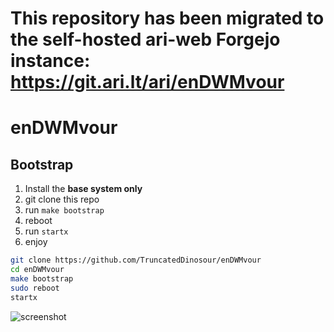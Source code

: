 # This repository has been migrated to the self-hosted ari-web Forgejo instance: <https://git.ari.lt/ari/enDWMvour>
# enDWMvour

## Bootstrap
1. Install the **base system only**
2. git clone this repo
3. run `make bootstrap`
4. reboot
5. run `startx`
6. enjoy

```bash
git clone https://github.com/TruncatedDinosour/enDWMvour
cd enDWMvour
make bootstrap
sudo reboot
startx
```

![screenshot](https://user-images.githubusercontent.com/71613062/140585525-c5488f52-5c4d-4d8b-9f64-18a290ef535b.jpg)
